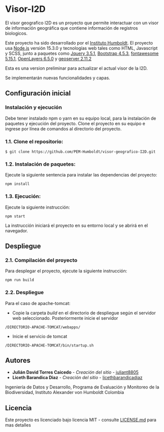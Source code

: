 # Visor-I2D
El visor geografico I2D es un proyecto que permite interactuar con un visor de información geográfica que contiene información de registros biologicos.

Este proyecto ha sido desarrollado por el [Instituto Humboldt](http://www.humboldt.org.co). El proyecto usa [Node.js](https://nodejs.org/) versión 15.3.0 y tecnologías web tales como HTML, Javascript y SCSS, junto a paquetes como [Jquery 3.5.1](https://jquery.com/), [Bootstrap 4.5.3](https://getbootstrap.com/), [fontawesome 5.15.1](https://fontawesome.com/), [OpenLayers 6.5.0](https://openlayers.org/) y [geoserver 2.11.2](http://geoserver.org/)

Esta es una version preliminar para actualizar el actual visor de la I2D.

Se implementarán nuevas funcionalidades y capas.

## Configuración inicial

### Instalación y ejecución

Debe tener instalado npm o yarn en su equipo local, para la instalación de paquetes y ejecución del proyecto. Clone el proyecto en su equipo e ingrese por línea de comandos al directorio del proyecto.

### 1.1. Clone el repositorio:

```
$ git clone https://github.com/PEM-Humboldt/visor-geografico-I2D.git
```

### 1.2. Instalación de paquetes:
Ejecute la siguiente sentencia para instalar las dependencias del proyecto:

    npm install

### 1.3. Ejecución:
Ejecute la siguiente instrucción:

    npm start

La instrucción iniciará el proyecto en su entorno local y se abrirá en el navegador.


## Despliegue

### 2.1. Compilación del proyecto
Para desplegar el proyecto, ejecute la siguiente instrucción:
    
    npm run build

### 2.2. Despliegue

Para el caso de apache-tomcat:

- Copie la carpeta *build* en el directorio de despliegue según el servidor web seleccionado. Posteriormente inicie el servidor
```
/DIRECTORIO-APACHE-TOMCAT/webapps/
```
- Inicie el servicio de tomcat
```
/DIRECTORIO-APACHE-TOMCAT/bin/startup.sh
```

## Autores

* **Julián David Torres Caicedo** - *Creación del sitio* - [juliant8805](https://github.com/juliant8805)
* **Liceth Barandica Diaz** - *Creación del sitio* - [licethbarandicadiaz](https://github.com/licethbarandicadiaz)

Ingeniería de Datos y Desarrollo, Programa de Evaluación y Monitoreo de la Biodiversidad, Instituto Alexander von Humboldt Colombia

## Licencia

Este proyecto es licenciado bajo licencia MIT - consulte [LICENSE.md](LICENSE.md) para mas detalles